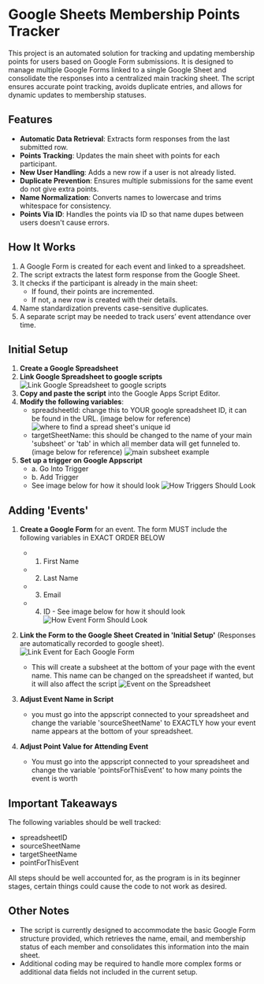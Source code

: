# Google Sheets Membership Points Tracker

This project is an automated solution for tracking and updating membership points for users based on Google Form submissions. It is designed to manage multiple Google Forms linked to a single Google Sheet and consolidate the responses into a centralized main tracking sheet. The script ensures accurate point tracking, avoids duplicate entries, and allows for dynamic updates to membership statuses.

## Features

- **Automatic Data Retrieval**: Extracts form responses from the last submitted row.
- **Points Tracking**: Updates the main sheet with points for each participant.
- **New User Handling**: Adds a new row if a user is not already listed.
- **Duplicate Prevention**: Ensures multiple submissions for the same event do not give extra points.
- **Name Normalization**: Converts names to lowercase and trims whitespace for consistency.
- **Points Via ID**: Handles the points via ID so that name dupes between users doesn't cause errors.

## How It Works

1. A Google Form is created for each event and linked to a spreadsheet.
2. The script extracts the latest form response from the Google Sheet.
3. It checks if the participant is already in the main sheet:
   - If found, their points are incremented.
   - If not, a new row is created with their details.
4. Name standardization prevents case-sensitive duplicates.
5. A separate script may be needed to track users’ event attendance over time.

## Initial Setup

1. **Create a Google Spreadsheet**
2. **Link Google Spreadsheet to google scripts**
   ![Link Google Spreadsheet to google scripts](images/linkgooglesheettoscript.png)
3. **Copy and paste the script** into the Google Apps Script Editor.
4. **Modify the following variables**:
   - spreadsheetId: change this to YOUR google spreadsheet ID, it can be found in the URL. (image below for reference)
     ![where to find a spread sheet's unique id](images/uniquespreadsheetid.png)
   - targetSheetName: this should be changed to the name of your main 'subsheet' or 'tab' in which all member data will get funneled to. (image below for reference)
     ![main subsheet example](images/mainSubSheet.png)
5. **Set up a trigger on Google Appscript**
   - a. Go Into Trigger
   - b. Add Trigger
   - See image below for how it should look
     ![How Triggers Should Look](images/howtriggershouldlook.png)

## Adding 'Events'

1. **Create a Google Form** for an event. The form MUST include the following variables in EXACT ORDER BELOW

   - 1. First Name
   - 2. Last Name
   - 3. Email
   - 4. ID - See image below for how it should look
        ![How Event Form Should Look](images/eventFormExample.png)

2. **Link the Form to the Google Sheet Created in 'Initial Setup'** (Responses are automatically recorded to google sheet).
   ![Link Event for Each Google Form](images/linkeventforeachgoogleform.png)
   - This will create a subsheet at the bottom of your page with the event name. This name can be changed on the spreadsheet if wanted, but it will also affect the script
     ![Event on the Spreadsheet](images/eventOnSpreadsheet.png)
3. **Adjust Event Name in Script**
   - you must go into the appscript connected to your spreadsheet and change the variable 'sourceSheetName' to EXACTLY how your event name appears at the bottom of your spreadsheet.
4. **Adjust Point Value for Attending Event**
   - You must go into the appscript connected to your spreadsheet and change the variable 'pointsForThisEvent' to how many points the event is worth

## Important Takeaways

The following variables should be well tracked:

- spreadsheetID
- sourceSheetName
- targetSheetName
- pointForThisEvent

All steps should be well accounted for, as the program is in its beginner stages, certain things could cause the code to not work as desired.

## Other Notes

- The script is currently designed to accommodate the basic Google Form structure provided, which retrieves the name, email, and membership status of each member and consolidates this information into the main sheet.
- Additional coding may be required to handle more complex forms or additional data fields not included in the current setup.
